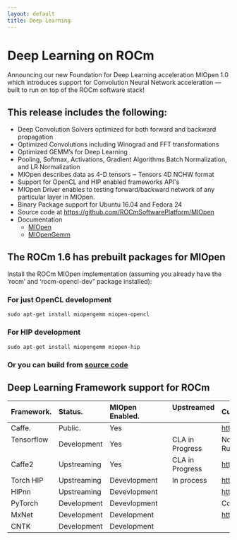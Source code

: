 ```yaml
---
layout: default
title: Deep Learning
---
```

# Deep Learning on ROCm 

Announcing our new Foundation for Deep Learning acceleration  MIOpen 1.0 which introduces support for Convolution Neural Network acceleration — built to run on top of the ROCm software stack!

## This release includes the following:

* Deep Convolution Solvers  optimized for both forward and backward propagation
* Optimized Convolutions including Winograd and FFT transformations
* Optimized GEMM’s for Deep Learning
* Pooling, Softmax, Activations, Gradient Algorithms Batch Normalization, and LR Normalization
* MIOpen describes data as 4-D tensors ‒ Tensors 4D NCHW format
* Support for OpenCL and HIP enabled frameworks API's 
* MIOpen Driver enables to testing forward/backward network of any particular layer in MIOpen.
* Binary Package support for Ubuntu  16.04 and Fedora 24
* Source code at https://github.com/ROCmSoftwarePlatform/MIOpen
* Documentation 
  * [MIOpen](https://rocmsoftwareplatform.github.io/MIOpen/doc/html/apireference.html)
  * [MIOpenGemm](https://rocmsoftwareplatform.github.io/MIOpenGEMM/doc/html/index.html)

## The  ROCm 1.6 has prebuilt packages for MIOpen 

Install the ROCm MIOpen implementation (assuming you already have the ‘rocm’  and ‘rocm-opencl-dev” package installed):

### For just OpenCL development  
```shell
sudo apt-get install miopengemm miopen-opencl 
```   
### For HIP development
```shell
sudo apt-get install miopengemm miopen-hip
```     
### Or you can build from [source code](https://github.com/ROCmSoftwarePlatform/MIOpen)  

## Deep Learning Framework support for ROCm 

|Framework.   |Status.       | MIOpen Enabled. |Upstreamed      | Current Repository                                  |
|:------------|:-------------|:----------------|:---------------|:----------------------------------------------------|
|Caffe.       |Public.       |Yes              |                |https://github.com/ROCmSoftwarePlatform/hipCaffe.    |
|Tensorflow   |Development   |Yes              |CLA in Progress |Notes: Working on NCCL and XLA enablement, Running   | 
|Caffe2       |Upstreaming   |Yes              |CLA in Progress |https://github.com/ROCmSoftwarePlatform/caffe        |                       
|Torch HIP    |Upstreaming   |Devevlopment     |In process      |https://github.com/ROCmSoftwarePlatform/cutorch_hip  |
|HIPnn        |Upstreaming   |Devevlopment     |                |https://github.com/ROCmSoftwarePlatform/cunn_hip     |
|PyTorch      |Development   |Devevlopment     |                |Comming Soon                                         |
|MxNet        |Development   |Development      |                |https://github.com/ROCmSoftwarePlatform/mxnet        |
|CNTK         |Development   |Development      |                |                                                     |

